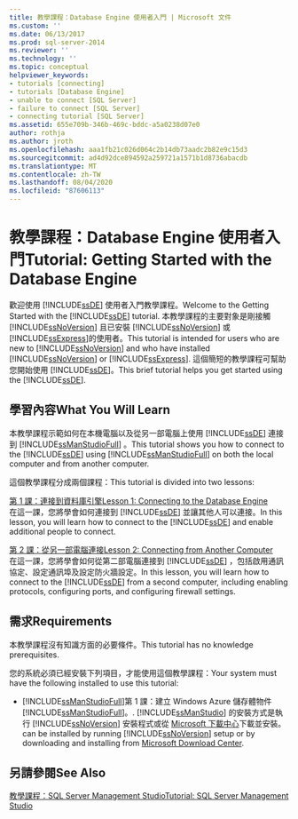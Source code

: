 ```yaml
---
title: 教學課程：Database Engine 使用者入門 | Microsoft 文件
ms.custom: ''
ms.date: 06/13/2017
ms.prod: sql-server-2014
ms.reviewer: ''
ms.technology: ''
ms.topic: conceptual
helpviewer_keywords:
- tutorials [connecting]
- tutorials [Database Engine]
- unable to connect [SQL Server]
- failure to connect [SQL Server]
- connecting tutorial [SQL Server]
ms.assetid: 655e709b-346b-469c-bddc-a5a0238d07e0
author: rothja
ms.author: jroth
ms.openlocfilehash: aaa1fb21c026d064c2b14db73aadc2b82e9c15d3
ms.sourcegitcommit: ad4d92dce894592a259721a1571b1d8736abacdb
ms.translationtype: MT
ms.contentlocale: zh-TW
ms.lasthandoff: 08/04/2020
ms.locfileid: "87606113"
---
```

# <a name="tutorial-getting-started-with-the-database-engine"></a><span data-ttu-id="854c8-102">教學課程：Database Engine 使用者入門</span><span class="sxs-lookup"><span data-stu-id="854c8-102">Tutorial: Getting Started with the Database Engine</span></span>
  <span data-ttu-id="854c8-103">歡迎使用 [!INCLUDE[ssDE](../includes/ssde-md.md)] 使用者入門教學課程。</span><span class="sxs-lookup"><span data-stu-id="854c8-103">Welcome to the Getting Started with the [!INCLUDE[ssDE](../includes/ssde-md.md)] tutorial.</span></span> <span data-ttu-id="854c8-104">本教學課程的主要對象是剛接觸 [!INCLUDE[ssNoVersion](../includes/ssnoversion-md.md)] 且已安裝 [!INCLUDE[ssNoVersion](../includes/ssnoversion-md.md)] 或 [!INCLUDE[ssExpress](../includes/ssexpress-md.md)]的使用者。</span><span class="sxs-lookup"><span data-stu-id="854c8-104">This tutorial is intended for users who are new to [!INCLUDE[ssNoVersion](../includes/ssnoversion-md.md)] and who have installed [!INCLUDE[ssNoVersion](../includes/ssnoversion-md.md)] or [!INCLUDE[ssExpress](../includes/ssexpress-md.md)].</span></span> <span data-ttu-id="854c8-105">這個簡短的教學課程可幫助您開始使用 [!INCLUDE[ssDE](../includes/ssde-md.md)]。</span><span class="sxs-lookup"><span data-stu-id="854c8-105">This brief tutorial helps you get started using the [!INCLUDE[ssDE](../includes/ssde-md.md)].</span></span>  
  
## <a name="what-you-will-learn"></a><span data-ttu-id="854c8-106">學習內容</span><span class="sxs-lookup"><span data-stu-id="854c8-106">What You Will Learn</span></span>  
 <span data-ttu-id="854c8-107">本教學課程示範如何在本機電腦以及從另一部電腦上使用 [!INCLUDE[ssDE](../includes/ssde-md.md)] 連接到 [!INCLUDE[ssManStudioFull](../includes/ssmanstudiofull-md.md)] 。</span><span class="sxs-lookup"><span data-stu-id="854c8-107">This tutorial shows you how to connect to the [!INCLUDE[ssDE](../includes/ssde-md.md)] using [!INCLUDE[ssManStudioFull](../includes/ssmanstudiofull-md.md)] on both the local computer and from another computer.</span></span>  
  
 <span data-ttu-id="854c8-108">這個教學課程分成兩個課程：</span><span class="sxs-lookup"><span data-stu-id="854c8-108">This tutorial is divided into two lessons:</span></span>  
  
 [<span data-ttu-id="854c8-109">第 1 課：連接到資料庫引擎</span><span class="sxs-lookup"><span data-stu-id="854c8-109">Lesson 1: Connecting to the Database Engine</span></span>](lesson-1-connecting-to-the-database-engine.md)  
 <span data-ttu-id="854c8-110">在這一課，您將學會如何連接到 [!INCLUDE[ssDE](../includes/ssde-md.md)] 並讓其他人可以連接。</span><span class="sxs-lookup"><span data-stu-id="854c8-110">In this lesson, you will learn how to connect to the [!INCLUDE[ssDE](../includes/ssde-md.md)] and enable additional people to connect.</span></span>  
  
 [<span data-ttu-id="854c8-111">第 2 課：從另一部電腦連接</span><span class="sxs-lookup"><span data-stu-id="854c8-111">Lesson 2: Connecting from Another Computer</span></span>](lesson-2-connecting-from-another-computer.md)  
 <span data-ttu-id="854c8-112">在這一課，您將學會如何從第二部電腦連接到 [!INCLUDE[ssDE](../includes/ssde-md.md)] ，包括啟用通訊協定、設定通訊埠及設定防火牆設定。</span><span class="sxs-lookup"><span data-stu-id="854c8-112">In this lesson, you will learn how to connect to the [!INCLUDE[ssDE](../includes/ssde-md.md)] from a second computer, including enabling protocols, configuring ports, and configuring firewall settings.</span></span>  
  
## <a name="requirements"></a><span data-ttu-id="854c8-113">需求</span><span class="sxs-lookup"><span data-stu-id="854c8-113">Requirements</span></span>  
 <span data-ttu-id="854c8-114">本教學課程沒有知識方面的必要條件。</span><span class="sxs-lookup"><span data-stu-id="854c8-114">This tutorial has no knowledge prerequisites.</span></span>  
  
 <span data-ttu-id="854c8-115">您的系統必須已經安裝下列項目，才能使用這個教學課程：</span><span class="sxs-lookup"><span data-stu-id="854c8-115">Your system must have the following installed to use this tutorial:</span></span>  
  
-   [!INCLUDE[ssManStudioFull](../includes/ssmanstudiofull-md.md)]<span data-ttu-id="854c8-116">第 1 課：建立 Windows Azure 儲存體物件[!INCLUDE[ssManStudioFull](../includes/ssmanstudiofull-md.md)]。</span><span class="sxs-lookup"><span data-stu-id="854c8-116">.</span></span> [!INCLUDE[ssManStudio](../includes/ssmanstudio-md.md)] <span data-ttu-id="854c8-117">的安裝方式是執行 [!INCLUDE[ssNoVersion](../includes/ssnoversion-md.md)] 安裝程式或從 [Microsoft 下載中心](https://go.microsoft.com/fwlink/?LinkId=144346)下載並安裝。</span><span class="sxs-lookup"><span data-stu-id="854c8-117">can be installed by running [!INCLUDE[ssNoVersion](../includes/ssnoversion-md.md)] setup or by downloading and installing from [Microsoft Download Center](https://go.microsoft.com/fwlink/?LinkId=144346).</span></span>  
  
## <a name="see-also"></a><span data-ttu-id="854c8-118">另請參閱</span><span class="sxs-lookup"><span data-stu-id="854c8-118">See Also</span></span>  
 [<span data-ttu-id="854c8-119">教學課程：SQL Server Management Studio</span><span class="sxs-lookup"><span data-stu-id="854c8-119">Tutorial: SQL Server Management Studio</span></span>](../ssms/tutorials/tutorial-sql-server-management-studio.md)  
  
  
